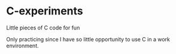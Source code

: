 # C-experiments
Little pieces of C code for fun

Only practicing since I have so little opportunity to use C in a work environment.